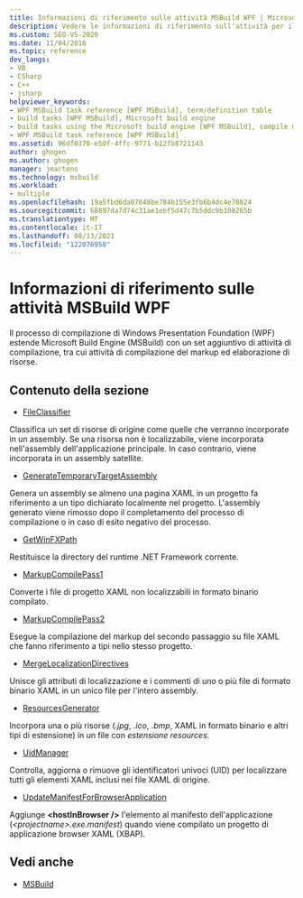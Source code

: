 ```yaml
---
title: Informazioni di riferimento sulle attività MSBuild WPF | Microsoft Docs
description: Vedere le informazioni di riferimento sull'attività per il processo di compilazione Windows Presentation Foundation (WPF), che estende MSBuild con attività aggiuntive.
ms.custom: SEO-VS-2020
ms.date: 11/04/2016
ms.topic: reference
dev_langs:
- VB
- CSharp
- C++
- jsharp
helpviewer_keywords:
- WPF MSBuild task reference [WPF MSBuild], term/definition table
- build tasks [WPF MSBuild], Microsoft build engine
- build tasks using the Microsoft build engine [WPF MSBuild], compile markup and process resources
- WPF MSBuild task reference [WPF MSBuild]
ms.assetid: 96df0370-e50f-4ffc-9771-b12fb8721143
author: ghogen
ms.author: ghogen
manager: jmartens
ms.technology: msbuild
ms.workload:
- multiple
ms.openlocfilehash: 19a5fbd6da07648be784b155e3fb6b4dc4e78824
ms.sourcegitcommit: 68897da7d74c31ae1ebf5d47c7b5ddc9b108265b
ms.translationtype: MT
ms.contentlocale: it-IT
ms.lasthandoff: 08/13/2021
ms.locfileid: "122076958"
---
```

# <a name="wpf-msbuild-task-reference"></a>Informazioni di riferimento sulle attività MSBuild WPF

Il processo di compilazione di Windows Presentation Foundation (WPF) estende Microsoft Build Engine (MSBuild) con un set aggiuntivo di attività di compilazione, tra cui attività di compilazione del markup ed elaborazione di risorse.

## <a name="in-this-section"></a>Contenuto della sezione

- [FileClassifier](../msbuild/fileclassifier-task.md)

 Classifica un set di risorse di origine come quelle che verranno incorporate in un assembly. Se una risorsa non è localizzabile, viene incorporata nell'assembly dell'applicazione principale. In caso contrario, viene incorporata in un assembly satellite.

- [GenerateTemporaryTargetAssembly](../msbuild/generatetemporarytargetassembly-task.md)

 Genera un assembly se almeno una pagina XAML in un progetto fa riferimento a un tipo dichiarato localmente nel progetto. L'assembly generato viene rimosso dopo il completamento del processo di compilazione o in caso di esito negativo del processo.

- [GetWinFXPath](../msbuild/getwinfxpath-task.md)

 Restituisce la directory del runtime .NET Framework corrente.

- [MarkupCompilePass1](../msbuild/markupcompilepass1-task.md)

 Converte i file di progetto XAML non localizzabili in formato binario compilato.

- [MarkupCompilePass2](../msbuild/markupcompilepass2-task.md)

 Esegue la compilazione del markup del secondo passaggio su file XAML che fanno riferimento a tipi nello stesso progetto.

- [MergeLocalizationDirectives](../msbuild/mergelocalizationdirectives-task.md)

 Unisce gli attributi di localizzazione e i commenti di uno o più file di formato binario XAML in un unico file per l'intero assembly.

- [ResourcesGenerator](../msbuild/resourcesgenerator-task.md)

 Incorpora una o più risorse (*.jpg*, *.ico*, *.bmp*, XAML in formato binario e altri tipi di estensione) in un file con *estensione resources.*

- [UidManager](../msbuild/uidmanager-task.md)

 Controlla, aggiorna o rimuove gli identificatori univoci (UID) per localizzare tutti gli elementi XAML inclusi nei file XAML di origine.

- [UpdateManifestForBrowserApplication](../msbuild/updatemanifestforbrowserapplication-task.md)

 Aggiunge **\<hostInBrowser />** l'elemento al manifesto dell'applicazione (*\<projectname>.exe.manifest*) quando viene compilato un progetto di applicazione browser XAML (XBAP).

## <a name="see-also"></a>Vedi anche

- [MSBuild](../msbuild/msbuild.md)